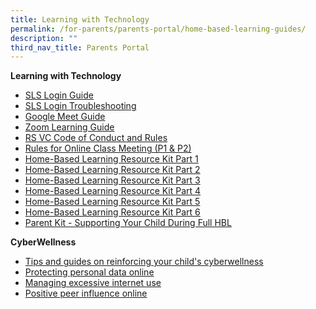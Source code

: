 ```yaml
---
title: Learning with Technology
permalink: /for-parents/parents-portal/home-based-learning-guides/
description: ""
third_nav_title: Parents Portal
---
```

**Learning with Technology**
* [SLS Login Guide](https://www.youtube.com/watch?v=5TYrh83EzIw&feature=youtu.be)
* [SLS Login Troubleshooting](https://www.learning.moe.edu.sg/sls/user-guide/vle/logintroubleshooting/index.html)
* [Google Meet Guide](https://drive.google.com/file/d/15x7EOtHP_Khr6XAmKGeeq16DNJ_bu17F/view) 
* [Zoom Learning Guide](/files/Zoom%20for%20Students.pdf) 
* [RS VC Code of Conduct and Rules](/files/VC%20Code%20of%20Conduct.pdf)
* [Rules for Online Class Meeting (P1 & P2)](/files/Rules%20for%20Online%20Class%20Meeting%20(P1%20and%20P2).pdf) 
* [Home-Based Learning Resource Kit Part 1](/files/Resource%20Kit%20-%20HBL.pdf)
* [Home-Based Learning Resource Kit Part 2](/files/Resource%20Kit%20-%20HBL%20(Part%202).pdf)
* [Home-Based Learning Resource Kit Part 3](/files/Resource%20Kit%20-%20HBL%20(Part%203).pdf) 
* [Home-Based Learning Resource Kit Part 4](/files/Resource%20Kit%20-%20HBL%20(Part%204).pdf) 
* [Home-Based Learning Resource Kit Part 5](/files/Resource%20Kit%20-%20School%20Holiday%20Edition.pdf)
* [Home-Based Learning Resource Kit Part 6](/files/Resource%20Kit%20-%20Parent%20Kit%20-%20Back%20to%20School%20(Updated-final).pdf)
* [Parent Kit - Supporting Your Child During Full HBL](/files/Parent%20Kit%20-%20Supporting%20Your%20Child%20During%20Full%20HBL.pdf)

<p> </p>

**CyberWellness**
* [Tips and guides on reinforcing your child's cyberwellness](https://ictconnection.moe.edu.sg/cyber-wellness/for-parents) 
* [Protecting personal data online](https://rosyth-moe-edu-sg-admin.cwp.sg/qql/slot/u178/Sub%20pages/For%20Parents/Helping%20Your%20Children%20Protect%20Their%20Personal%20Data%20Online.zip) 
* [Managing excessive internet use](https://rosyth-moe-edu-sg-admin.cwp.sg/qql/slot/u178/News%20and%20Announcments/4%20Tip%20sheet%20for%20Parents-Excessive%20Internet%20Use.pdf)
* [Positive peer influence online](/files/T1%20-%20Developing%20your%20child%20to%20be%20a%20positive%20peer%20influence%20online.pdf)